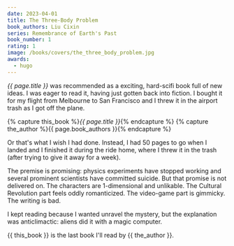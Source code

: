 ```yaml
---
date: 2023-04-01
title: The Three-Body Problem
book_authors: Liu Cixin
series: Remembrance of Earth's Past
book_number: 1
rating: 1
image: /books/covers/the_three_body_problem.jpg
awards:
  - hugo
---
```


<cite class="book-title">{{ page.title }}</cite> was recommended as a
exciting, hard-scifi book full of new ideas. I was eager to read it, having
just gotten back into fiction. I bought it for my flight from Melbourne to San
Francisco and I threw it in the airport trash as I got off the plane.

{% capture this_book %}<cite class="book-title">{{ page.title }}</cite>{% endcapture %}
{% capture the_author %}<span class="author-name">{{ page.book_authors }}</span>{% endcapture %}

Or that's what I wish I had done. Instead, I had 50 pages to go when I landed
and I finished it during the ride home, where I threw it in the trash (after
trying to give it away for a week).

The premise is promising: physics experiments have stopped working and several
prominent scientists have committed suicide. But that promise is not delivered
on. The characters are 1-dimensional and unlikable. The Cultural Revolution
part feels oddly romanticized. The video-game part is gimmicky. The writing is
bad.

I kept reading because I wanted unravel the mystery, but the explanation was
anticlimactic: aliens did it with a magic computer.

{{ this_book }} is the last book I'll read by {{ the_author }}.

